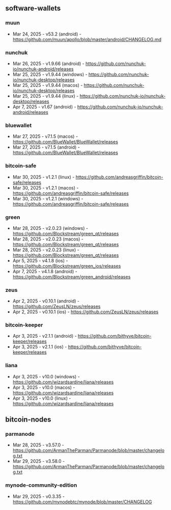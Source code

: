 ## software-wallets
### muun
- Mar 24, 2025 - v53.2 (android) - https://github.com/muun/apollo/blob/master/android/CHANGELOG.md
### nunchuk
- Mar 26, 2025 - v1.9.66 (android) - https://github.com/nunchuk-io/nunchuk-android/releases
- Mar 25, 2025 - v1.9.44 (windows) - https://github.com/nunchuk-io/nunchuk-desktop/releases
- Mar 25, 2025 - v1.9.44 (macos) - https://github.com/nunchuk-io/nunchuk-desktop/releases
- Mar 25, 2025 - v1.9.44 (linux) - https://github.com/nunchuk-io/nunchuk-desktop/releases
- Apr 7, 2025 - v1.67 (android) - https://github.com/nunchuk-io/nunchuk-android/releases

### bluewallet
- Mar 27, 2025 - v7.1.5 (macos) - https://github.com/BlueWallet/BlueWallet/releases
- Mar 27, 2025 - v7.1.5 (android) - https://github.com/BlueWallet/BlueWallet/releases
### bitcoin-safe
- Mar 30, 2025 - v1.2.1 (linux) - https://github.com/andreasgriffin/bitcoin-safe/releases
- Mar 30, 2025 - v1.2.1 (macos) - https://github.com/andreasgriffin/bitcoin-safe/releases
- Mar 30, 2025 - v1.2.1 (windows) - https://github.com/andreasgriffin/bitcoin-safe/releases
### green
- Mar 28, 2025 - v2.0.23 (windows) - https://github.com/Blockstream/green_qt/releases
- Mar 28, 2025 - v2.0.23 (macos) - https://github.com/Blockstream/green_qt/releases
- Mar 28, 2025 - v2.0.23 (linux) - https://github.com/Blockstream/green_qt/releases
- Apr 5, 2025 - v4.1.8 (ios) - https://github.com/Blockstream/green_ios/releases
- Apr 7, 2025 - v4.1.8 (android) - https://github.com/Blockstream/green_android/releases

### zeus
- Apr 2, 2025 - v0.10.1 (android) - https://github.com/ZeusLN/zeus/releases
- Apr 2, 2025 - v0.10.1 (ios) - https://github.com/ZeusLN/zeus/releases
### bitcoin-keeper
- Apr 3, 2025 - v2.1.1 (android) - https://github.com/bithyve/bitcoin-keeper/releases
- Apr 3, 2025 - v2.1.1 (ios) - https://github.com/bithyve/bitcoin-keeper/releases
### liana
- Apr 3, 2025 - v10.0 (windows) - https://github.com/wizardsardine/liana/releases
- Apr 3, 2025 - v10.0 (macos) - https://github.com/wizardsardine/liana/releases
- Apr 3, 2025 - v10.0 (linux) - https://github.com/wizardsardine/liana/releases

## bitcoin-nodes
### parmanode
- Mar 28, 2025 - v3.57.0 - https://github.com/ArmanTheParman/Parmanode/blob/master/changelog.txt
- Mar 29, 2025 - v3.58.0 - https://github.com/ArmanTheParman/Parmanode/blob/master/changelog.txt
### mynode-community-edition
- Mar 29, 2025 - v0.3.35 - https://github.com/mynodebtc/mynode/blob/master/CHANGELOG
